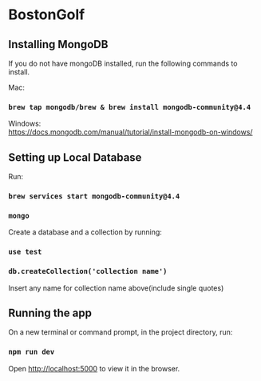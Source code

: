 # BostonGolf
## Installing MongoDB

If you do not have mongoDB installed, run the following commands to install. 

Mac: 
### `brew tap mongodb/brew & brew install mongodb-community@4.4`

Windows:  
https://docs.mongodb.com/manual/tutorial/install-mongodb-on-windows/
  
## Setting up Local Database
Run: 
### `brew services start mongodb-community@4.4`
### `mongo`

Create a database and a collection by running:
### `use test`
### `db.createCollection('collection name')`
Insert any name for collection name above(include single quotes)

## Running the app
On a new terminal or command prompt, in the project directory, run:

### `npm run dev`

Open [http://localhost:5000](http://localhost:5000) to view it in the browser.
